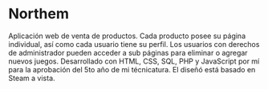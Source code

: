 # Northem
Aplicación web de venta de productos.
Cada producto posee su página individual, así como cada usuario tiene su perfil.
Los usuarios con derechos de administrador pueden acceder a sub páginas para eliminar o agregar nuevos juegos.
Desarrollado con HTML, CSS, SQL, PHP y JavaScript por mí para la aprobación del 5to año de mi técnicatura.
El diseñó está basado en Steam a vista.
